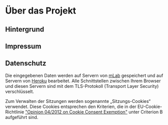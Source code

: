 # Über das Projekt

## Hintergrund

## Impressum

## Datenschutz

Die eingegebenen Daten werden auf Servern von <a href="https://mlab.com/" target="_blank">mLab</a> gespeichert und auf Servern von <a href="http://heroku.com" target="_blank">Heroku</a> bearbeitet. Alle Schnittstellen zwischen Ihrem Browser und diesen Servern sind mit dem TLS-Protokoll (Transport Layer Security) verschlüsselt.

Zum Verwalten der Sitzungen werden sogenannte „Sitzungs-Cookies“ verwendet. Diese Cookies entsprechen den Kriterien, die in der EU-Cookie-Richtlinie <a href="http://ec.europa.eu/justice/data-protection/article-29/documentation/opinion-recommendation/files/2012/wp194_en.pdf" target="_blank">"Opinion 04/2012 on Cookie Consent Exemption"</a> unter Criterion B aufgeführt sind.